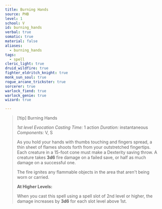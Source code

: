 ```yaml
---
title: Burning Hands
source: PHB
level: 1
school: V
id: burning_hands
verbal: true
somatic: true
material: false
aliases:
  - burning_hands
tags:
  - spell
cleric_light: true
druid_wildfire: true
fighter_eldritch_knight: true
monk_sun_soul: true
rogue_arcane_trickster: true
sorcerer: true
warlock_fiend: true
warlock_genie: true
wizard: true

---
```

>[!tip] Burning Hands
>
> *1st level Evocation*
> *Casting Time:* 1 action
> *Duration:* instantaneous
> *Components:* V, S
>
>As you hold your hands with thumbs touching and fingers spread, a thin sheet of flames shoots forth from your outstretched fingertips. Each creature in a 15-foot cone must make a Dexterity saving throw. A creature takes **3d6** fire damage on a failed save, or half as much damage on a successful one.
>
>The fire ignites any flammable objects in the area that aren't being worn or carried.
>
>**At Higher Levels:**
>
>When you cast this spell using a spell slot of 2nd level or higher, the damage increases by **3d6** for each slot level above 1st.
>

